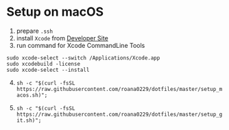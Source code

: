 # Setup on macOS

1. prepare `.ssh`
2. install `Xcode` from [Developer Site](https://developer.apple.com/download/more/?=xcode)
3. run command for Xcode CommandLine Tools
```
sudo xcode-select --switch /Applications/Xcode.app
sudo xcodebuild -license
sudo xcode-select --install
```

4. `sh -c "$(curl -fsSL https://raw.githubusercontent.com/roana0229/dotfiles/master/setup_macos.sh)";`

5. `sh -c "$(curl -fsSL https://raw.githubusercontent.com/roana0229/dotfiles/master/setup_git.sh)";`
